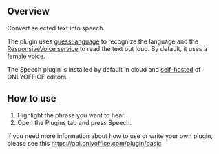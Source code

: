 ## Overview

Convert selected text into speech. 

The plugin uses [guessLanguage](http://richtr.github.io/guessLanguage.js/) to recognize the language and the [ResponsiveVoice service](https://responsivevoice.org/) to read the text out loud. By default, it uses a female voice. 

The Speech plugin is installed by default in cloud and [self-hosted](https://github.com/ONLYOFFICE/DocumentServer) of ONLYOFFICE editors. 

## How to use

1. Highlight the phrase you want to hear.
2. Open the Plugins tab and press Speech. 

If you need more information about how to use or write your own plugin, please see this https://api.onlyoffice.com/plugin/basic
